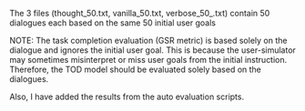 The 3 files (thought_50.txt, vanilla_50.txt, verbose_50_.txt) contain 50 dialogues each based on the same 50 initial user goals

NOTE: The task completion evaluation (GSR metric) is based solely on the dialogue and ignores the initial user goal.
This is because the user-simulator may sometimes misinterpret or miss user goals from the initial instruction. 
Therefore, the TOD model should be evaluated solely based on the dialogues.

Also, I have added the results from the auto evaluation scripts.